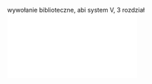 wywołanie biblioteczne, abi system V, 3 rozdział
![](/Notatki/Semestr%204/Organizacja%20i%20architektura%20komputerów/Labolatoria/Labolatorium%203/hex.s)
